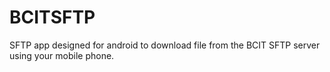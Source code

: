 # BCITSFTP
SFTP app designed for android to download file from the BCIT SFTP server using your mobile phone.
